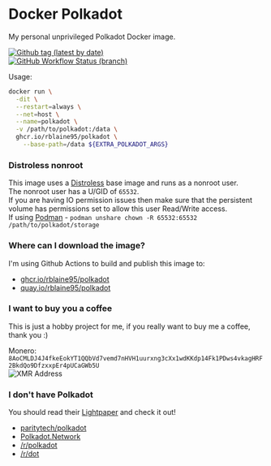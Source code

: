 # Docker Polkadot
My personal unprivileged Polkadot Docker image.  

[![Github tag (latest by date)][github-tag-badge]][github-tag-link]  
[![GitHub Workflow Status (branch)][github-actions-badge]][github-actions-link]

Usage:
```sh
docker run \
  -dit \
  --restart=always \
  --net=host \
  --name=polkadot \
  -v /path/to/polkadot:/data \
  ghcr.io/rblaine95/polkadot \
    --base-path=/data ${EXTRA_POLKADOT_ARGS}
```

### Distroless nonroot
This image uses a [Distroless](https://github.com/GoogleContainerTools/distroless) base image and runs as a nonroot user.  
The nonroot user has a U/GID of `65532`.  
If you are having IO permission issues then make sure that the persistent volume has permissions set to allow this user Read/Write access.  
If using [Podman](https://podman.io/) - `podman unshare chown -R 65532:65532 /path/to/polkadot/storage`

### Where can I download the image?
I'm using Github Actions to build and publish this image to:
* [ghcr.io/rblaine95/polkadot](https://ghcr.io/rblaine95/polkadot)
* [quay.io/rblaine95/polkadot](https://quay.io/rblaine95/polkadot)

### I want to buy you a coffee
This is just a hobby project for me, if you really want to buy me a coffee, thank you :)  

Monero: `8AoCMLDJ4J4fkeEokYT1QQbVd7vemd7nHVH1uurxng3cXx1wdKKdp14Fk1PDws4vkagHRF2BkdQo9DfzxxpEr4pUCaGWb5U`  
![XMR Address](https://api.qrserver.com/v1/create-qr-code/?data=8AoCMLDJ4J4fkeEokYT1QQbVd7vemd7nHVH1uurxng3cXx1wdKKdp14Fk1PDws4vkagHRF2BkdQo9DfzxxpEr4pUCaGWb5U&amp;size=150x150 "8AoCMLDJ4J4fkeEokYT1QQbVd7vemd7nHVH1uurxng3cXx1wdKKdp14Fk1PDws4vkagHRF2BkdQo9DfzxxpEr4pUCaGWb5U")

### I don't have Polkadot
You should read their [Lightpaper](https://polkadot.network/Polkadot-lightpaper.pdf) and check it out!
* [paritytech/polkadot](https://github.com/paritytech/polkadot)  
* [Polkadot.Network](https://polkadot.network/)  
* [/r/polkadot](https://www.reddit.com/r/polkadot)  
* [/r/dot](https://www.reddit.com/r/dot)


[github-tag-badge]: https://img.shields.io/github/v/tag/rblaine95/docker_polkadot "Github tag (latest by date)"
[github-tag-link]: https://github.com/rblaine95/docker_polkadot/tags
[github-actions-badge]: https://img.shields.io/github/workflow/status/rblaine95/docker_polkadot/Docker/master "Github Workflow Status (master)"
[github-actions-link]: https://github.com/rblaine95/docker_polkadot/actions?query=workflow%3ADocker
